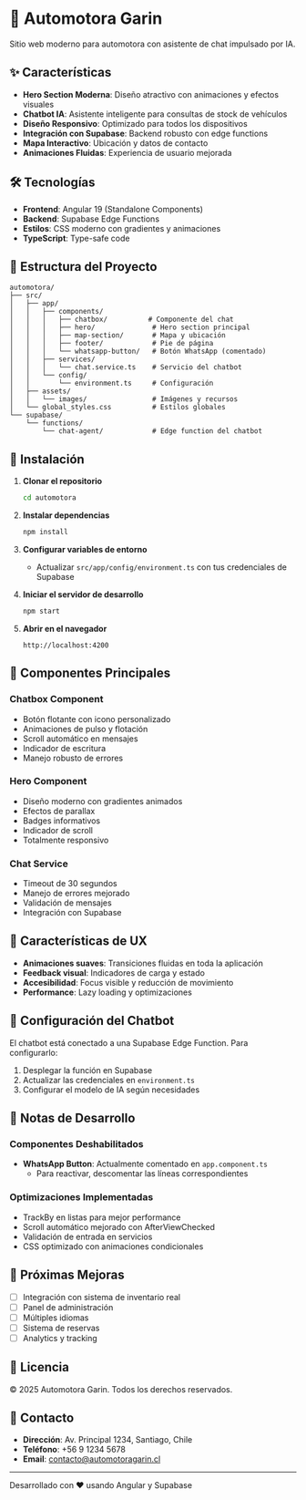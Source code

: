 # 🚗 Automotora Garin

Sitio web moderno para automotora con asistente de chat impulsado por IA.

## ✨ Características

- **Hero Section Moderna**: Diseño atractivo con animaciones y efectos visuales
- **Chatbot IA**: Asistente inteligente para consultas de stock de vehículos
- **Diseño Responsivo**: Optimizado para todos los dispositivos
- **Integración con Supabase**: Backend robusto con edge functions
- **Mapa Interactivo**: Ubicación y datos de contacto
- **Animaciones Fluidas**: Experiencia de usuario mejorada

## 🛠️ Tecnologías

- **Frontend**: Angular 19 (Standalone Components)
- **Backend**: Supabase Edge Functions
- **Estilos**: CSS moderno con gradientes y animaciones
- **TypeScript**: Type-safe code

## 📂 Estructura del Proyecto

```
automotora/
├── src/
│   ├── app/
│   │   ├── components/
│   │   │   ├── chatbox/          # Componente del chat
│   │   │   ├── hero/              # Hero section principal
│   │   │   ├── map-section/       # Mapa y ubicación
│   │   │   ├── footer/            # Pie de página
│   │   │   └── whatsapp-button/   # Botón WhatsApp (comentado)
│   │   ├── services/
│   │   │   └── chat.service.ts    # Servicio del chatbot
│   │   └── config/
│   │       └── environment.ts     # Configuración
│   ├── assets/
│   │   └── images/                # Imágenes y recursos
│   └── global_styles.css          # Estilos globales
└── supabase/
    └── functions/
        └── chat-agent/            # Edge function del chatbot
```

## 🚀 Instalación

1. **Clonar el repositorio**
   ```bash
   cd automotora
   ```

2. **Instalar dependencias**
   ```bash
   npm install
   ```

3. **Configurar variables de entorno**
   - Actualizar `src/app/config/environment.ts` con tus credenciales de Supabase

4. **Iniciar el servidor de desarrollo**
   ```bash
   npm start
   ```

5. **Abrir en el navegador**
   ```
   http://localhost:4200
   ```

## 🎨 Componentes Principales

### Chatbox Component
- Botón flotante con icono personalizado
- Animaciones de pulso y flotación
- Scroll automático en mensajes
- Indicador de escritura
- Manejo robusto de errores

### Hero Component
- Diseño moderno con gradientes animados
- Efectos de parallax
- Badges informativos
- Indicador de scroll
- Totalmente responsivo

### Chat Service
- Timeout de 30 segundos
- Manejo de errores mejorado
- Validación de mensajes
- Integración con Supabase

## 📱 Características de UX

- **Animaciones suaves**: Transiciones fluidas en toda la aplicación
- **Feedback visual**: Indicadores de carga y estado
- **Accesibilidad**: Focus visible y reducción de movimiento
- **Performance**: Lazy loading y optimizaciones

## 🔧 Configuración del Chatbot

El chatbot está conectado a una Supabase Edge Function. Para configurarlo:

1. Desplegar la función en Supabase
2. Actualizar las credenciales en `environment.ts`
3. Configurar el modelo de IA según necesidades

## 📝 Notas de Desarrollo

### Componentes Deshabilitados
- **WhatsApp Button**: Actualmente comentado en `app.component.ts`
  - Para reactivar, descomentar las líneas correspondientes

### Optimizaciones Implementadas
- TrackBy en listas para mejor performance
- Scroll automático mejorado con AfterViewChecked
- Validación de entrada en servicios
- CSS optimizado con animaciones condicionales

## 🎯 Próximas Mejoras

- [ ] Integración con sistema de inventario real
- [ ] Panel de administración
- [ ] Múltiples idiomas
- [ ] Sistema de reservas
- [ ] Analytics y tracking

## 📄 Licencia

© 2025 Automotora Garin. Todos los derechos reservados.

## 👥 Contacto

- **Dirección**: Av. Principal 1234, Santiago, Chile
- **Teléfono**: +56 9 1234 5678
- **Email**: contacto@automotoragarin.cl

---

Desarrollado con ❤️ usando Angular y Supabase
